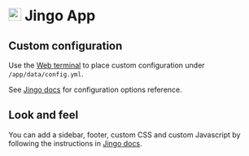 # <img src="/documentation/img/jingo-logo.png" width="25px"> Jingo App

## Custom configuration

Use the [Web terminal](/documentation/apps#web-terminal)
to place custom configuration under `/app/data/config.yml`.

See [Jingo docs](https://github.com/claudioc/jingo#configuration-options-reference)
for configuration options reference.

## Look and feel

You can add a sidebar, footer, custom CSS and custom Javascript by following the
instructions in [Jingo docs](https://github.com/claudioc/jingo#customization).



